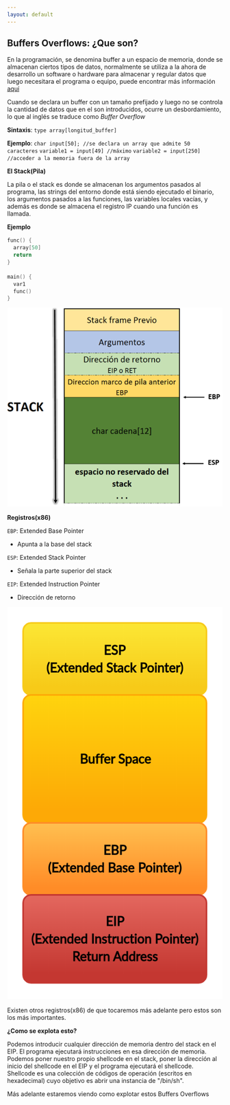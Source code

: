 ```yaml
---
layout: default
---
```

## Buffers Overflows: ¿Que son?

En la programación, se denomina buffer a un espacio de memoria, donde se almacenan ciertos tipos de datos, normalmente se utiliza a la ahora de desarrollo un software o hardware para almacenar y regular datos que luego necesitara el programa o equipo, puede encontrar más información [aquí](https://es.m.wikipedia.org/wiki/B%C3%BAfer_de_datos)

Cuando se declara un buffer con un tamaño prefijado y luego no se controla la cantidad de datos que en el son introducidos, ocurre un desbordamiento, lo que al inglés se traduce como *Buffer Overflow*

**Sintaxis**: `type array[longitud_buffer]`

**Ejemplo**: `char input[50]; //se declara un array que admite 50 caracteres`
           `variable1 = input[49] //máximo`
           `variable2 = input[250] //acceder a la memoria fuera de la array`

**El Stack(Pila)**

La pila o el stack es donde se almacenan los argumentos pasados al programa, las strings del entorno donde está siendo ejecutado el binario, los argumentos pasados a las funciones, las variables locales vacías, y además es donde se almacena el registro IP cuando una función es llamada.

**Ejemplo**

```c++
func() {  
  array[50]  
  return
}  

main() {  
  var1  
  func()  
}  
```
![Stack](../../assets/images/marcopila.png)

**Registros(x86)**

`EBP`: Extended Base Pointer
    
* Apunta a la base del stack

`ESP`: Extended Stack Pointer
 
* Señala la parte superior del stack

`EIP`: Extended Instruction Pointer
 
* Dirección de retorno

![Registers](../../assets/images/objectdia-classic.png)

Existen otros registros(x86) de que tocaremos más adelante pero estos son los más importantes.

**¿Como se explota esto?**

Podemos introducir cualquier dirección de memoria dentro del stack en el EIP. El programa ejecutará instrucciones en esa dirección de memoria. Podemos poner nuestro propio shellcode en el stack, poner la dirección al inicio del shellcode en el EIP y el programa ejecutará el shellcode. Shellcode es una colección de códigos de operación (escritos en hexadecimal) cuyo objetivo es abrir una instancia de "/bin/sh".

Más adelante estaremos viendo como explotar estos Buffers Overflows
